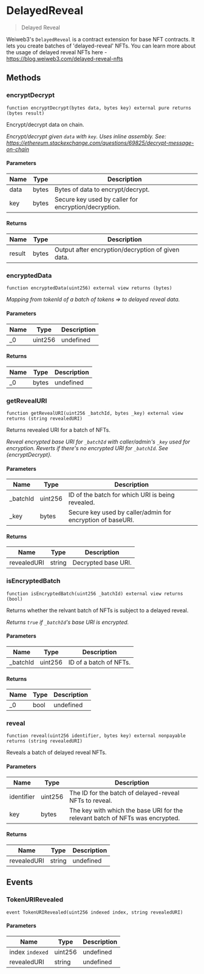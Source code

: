 # DelayedReveal



> Delayed Reveal

Weiweb3&#39;s `DelayedReveal` is a contract extension for base NFT contracts. It lets you create batches of           &#39;delayed-reveal&#39; NFTs. You can learn more about the usage of delayed reveal NFTs here - https://blog.weiweb3.com/delayed-reveal-nfts



## Methods

### encryptDecrypt

```solidity
function encryptDecrypt(bytes data, bytes key) external pure returns (bytes result)
```

Encrypt/decrypt data on chain.

*Encrypt/decrypt given `data` with `key`. Uses inline assembly.                  See: https://ethereum.stackexchange.com/questions/69825/decrypt-message-on-chain*

#### Parameters

| Name | Type | Description |
|---|---|---|
| data | bytes | Bytes of data to encrypt/decrypt. |
| key | bytes | Secure key used by caller for encryption/decryption. |

#### Returns

| Name | Type | Description |
|---|---|---|
| result | bytes |  Output after encryption/decryption of given data. |

### encryptedData

```solidity
function encryptedData(uint256) external view returns (bytes)
```



*Mapping from tokenId of a batch of tokens =&gt; to delayed reveal data.*

#### Parameters

| Name | Type | Description |
|---|---|---|
| _0 | uint256 | undefined |

#### Returns

| Name | Type | Description |
|---|---|---|
| _0 | bytes | undefined |

### getRevealURI

```solidity
function getRevealURI(uint256 _batchId, bytes _key) external view returns (string revealedURI)
```

Returns revealed URI for a batch of NFTs.

*Reveal encrypted base URI for `_batchId` with caller/admin&#39;s `_key` used for encryption.                      Reverts if there&#39;s no encrypted URI for `_batchId`.                      See {encryptDecrypt}.*

#### Parameters

| Name | Type | Description |
|---|---|---|
| _batchId | uint256 | ID of the batch for which URI is being revealed. |
| _key | bytes | Secure key used by caller/admin for encryption of baseURI. |

#### Returns

| Name | Type | Description |
|---|---|---|
| revealedURI | string | Decrypted base URI. |

### isEncryptedBatch

```solidity
function isEncryptedBatch(uint256 _batchId) external view returns (bool)
```

Returns whether the relvant batch of NFTs is subject to a delayed reveal.

*Returns `true` if `_batchId`&#39;s base URI is encrypted.*

#### Parameters

| Name | Type | Description |
|---|---|---|
| _batchId | uint256 | ID of a batch of NFTs. |

#### Returns

| Name | Type | Description |
|---|---|---|
| _0 | bool | undefined |

### reveal

```solidity
function reveal(uint256 identifier, bytes key) external nonpayable returns (string revealedURI)
```

Reveals a batch of delayed reveal NFTs.



#### Parameters

| Name | Type | Description |
|---|---|---|
| identifier | uint256 | The ID for the batch of delayed-reveal NFTs to reveal. |
| key | bytes | The key with which the base URI for the relevant batch of NFTs was encrypted. |

#### Returns

| Name | Type | Description |
|---|---|---|
| revealedURI | string | undefined |



## Events

### TokenURIRevealed

```solidity
event TokenURIRevealed(uint256 indexed index, string revealedURI)
```





#### Parameters

| Name | Type | Description |
|---|---|---|
| index `indexed` | uint256 | undefined |
| revealedURI  | string | undefined |



